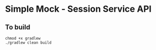 # Simple Mock - Session Service API

## To build

```shell
chmod +x gradlew
./gradlew clean build
```